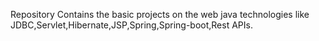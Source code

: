 Repository Contains the basic projects on the web java technologies like JDBC,Servlet,Hibernate,JSP,Spring,Spring-boot,Rest APIs.